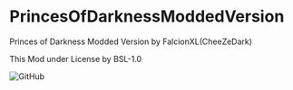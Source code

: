 # PrincesOfDarknessModdedVersion
Princes of Darkness Modded Version by FalcionXL(CheeZeDark)

This Mod under License by BSL-1.0

![GitHub](https://img.shields.io/github/license/FalcionXL/PrincesOfDarknessModdedVersion?color=A87986&label=license&logo=square&logoColor=3CE1C6&style=flat-square)
